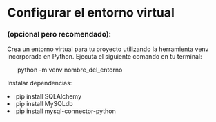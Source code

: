<h1>Configurar el entorno virtual</h1> 

<h3>(opcional pero recomendado):</h3>

<p>Crea un entorno virtual para tu proyecto utilizando la herramienta venv incorporada en Python. Ejecuta el siguiente comando en tu terminal:</p>

<ul>python -m venv nombre_del_entorno</ul>

Instalar dependencias:

<li>pip install SQLAlchemy</li>
<li>pip install MySQLdb</li>
<li>pip install mysql-connector-python</li>





